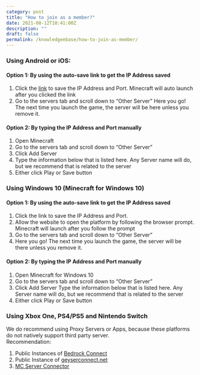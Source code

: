 ```yaml
---
category: post
title: "How to join as a member?"
date: 2021-08-12T10:41:00Z
description: ""
draft: false
permalink: /knowledgeebase/how-to-join-as-member/
---
```

### Using Android or iOS:
#### Option 1: By using the auto-save link to get the IP Address saved

1. Click the [link](https://link.worldofsteelcraft.tk/smp-save) to save the IP Address and Port. Minecraft will auto launch after you clicked the link
2. Go to the servers tab and scroll down to “Other Server”
Here you go! The next time you launch the game, the server will be here unless you remove it.
#### Option 2: By typing the IP Address and Port manually

1. Open Minecraft
2. Go to the servers tab and scroll down to “Other Server”
3. Click Add Server
4. Type the information below that is listed here. Any Server name will do, but we recommend that is related to the server
5. Either click Play or Save button
### Using Windows 10 (Minecraft for Windows 10)
#### Option 1: By using the auto-save link to get the IP Address saved

1. Click the link to save the IP Address and Port.
2. Allow the website to open the platform by following the browser prompt. Minecraft will launch after you follow the prompt
3. Go to the servers tab and scroll down to “Other Server”
4. Here you go! The next time you launch the game, the server will be there unless you remove it.

#### Option 2: By typing the IP Address and Port manually

1. Open Minecraft for Windows 10
2. Go to the servers tab and scroll down to “Other Server”
3. Click Add Server
Type the information below that is listed here. Any Server name will do, but we recommend that is related to the server
4. Either click Play or Save button

### Using Xbox One, PS4/PS5 and Nintendo Switch

We do recommend using Proxy Servers or Apps, because these platforms do not natively support third party server.  
Recommendation:  
1. Public Instances of [Bedrock Connect](https://github.com/Pugmatt/BedrockConnect)
2. Public Instance of [geyserconnect.net](https://www.geyserconnect.net)
3. [MC Server Connector](https://play.google.com/store/apps/details?id=com.smokiem.mcserverconnector) 